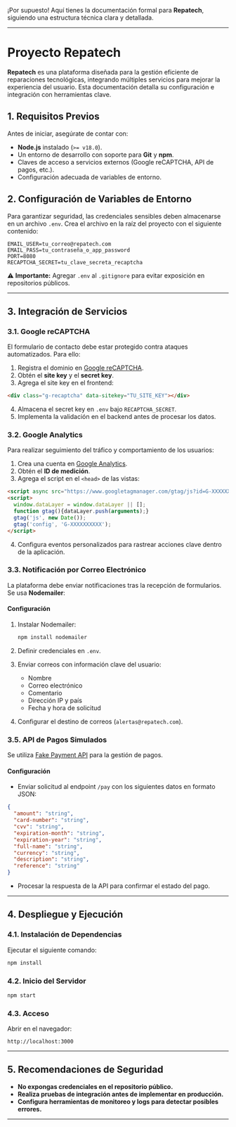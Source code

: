 ¡Por supuesto! Aquí tienes la documentación formal para **Repatech**, siguiendo una estructura técnica clara y detallada.

---

# **Proyecto Repatech**

**Repatech** es una plataforma diseñada para la gestión eficiente de reparaciones tecnológicas, integrando múltiples servicios para mejorar la experiencia del usuario. Esta documentación detalla su configuración e integración con herramientas clave.

## **1. Requisitos Previos**
Antes de iniciar, asegúrate de contar con:
- **Node.js** instalado (`>= v18.0`).
- Un entorno de desarrollo con soporte para **Git** y **npm**.
- Claves de acceso a servicios externos (Google reCAPTCHA, API de pagos, etc.).
- Configuración adecuada de variables de entorno.

## **2. Configuración de Variables de Entorno**
Para garantizar seguridad, las credenciales sensibles deben almacenarse en un archivo `.env`. Crea el archivo en la raíz del proyecto con el siguiente contenido:

```env
EMAIL_USER=tu_correo@repatech.com
EMAIL_PASS=tu_contraseña_o_app_password
PORT=8080
RECAPTCHA_SECRET=tu_clave_secreta_recaptcha
```

⚠ **Importante:** Agregar `.env` al `.gitignore` para evitar exposición en repositorios públicos.

---

## **3. Integración de Servicios**
### **3.1. Google reCAPTCHA**
El formulario de contacto debe estar protegido contra ataques automatizados. Para ello:
1. Registra el dominio en [Google reCAPTCHA](https://www.google.com/recaptcha/about/).
2. Obtén el **site key** y el **secret key**.
3. Agrega el site key en el frontend:

```html
<div class="g-recaptcha" data-sitekey="TU_SITE_KEY"></div>
```

4. Almacena el secret key en `.env` bajo `RECAPTCHA_SECRET`.
5. Implementa la validación en el backend antes de procesar los datos.

### **3.2. Google Analytics**
Para realizar seguimiento del tráfico y comportamiento de los usuarios:
1. Crea una cuenta en [Google Analytics](https://analytics.google.com/analytics/web/).
2. Obtén el **ID de medición**.
3. Agrega el script en el `<head>` de las vistas:

```html
<script async src="https://www.googletagmanager.com/gtag/js?id=G-XXXXXXXXXX"></script>
<script>
  window.dataLayer = window.dataLayer || [];
  function gtag(){dataLayer.push(arguments);}
  gtag('js', new Date());
  gtag('config', 'G-XXXXXXXXXX');
</script>
```

4. Configura eventos personalizados para rastrear acciones clave dentro de la aplicación.

### **3.3. Notificación por Correo Electrónico**
La plataforma debe enviar notificaciones tras la recepción de formularios. Se usa **Nodemailer**:

#### **Configuración**
1. Instalar Nodemailer:
   ```bash
   npm install nodemailer
   ```
2. Definir credenciales en `.env`.
3. Enviar correos con información clave del usuario:
   - Nombre
   - Correo electrónico
   - Comentario
   - Dirección IP y país
   - Fecha y hora de solicitud

4. Configurar el destino de correos (`alertas@repatech.com`).

### **3.5. API de Pagos Simulados**
Se utiliza [Fake Payment API](https://fakepayment.onrender.com) para la gestión de pagos.

#### **Configuración**
- Enviar solicitud al endpoint `/pay` con los siguientes datos en formato JSON:

```json
{
  "amount": "string",
  "card-number": "string",
  "cvv": "string",
  "expiration-month": "string",
  "expiration-year": "string",
  "full-name": "string",
  "currency": "string",
  "description": "string",
  "reference": "string"
}
```

- Procesar la respuesta de la API para confirmar el estado del pago.

---

## **4. Despliegue y Ejecución**
### **4.1. Instalación de Dependencias**
Ejecutar el siguiente comando:

```bash
npm install
```

### **4.2. Inicio del Servidor**
```bash
npm start
```

### **4.3. Acceso**
Abrir en el navegador:
```plaintext
http://localhost:3000
```

---

## **5. Recomendaciones de Seguridad**
- **No expongas credenciales en el repositorio público.**  
- **Realiza pruebas de integración antes de implementar en producción.**  
- **Configura herramientas de monitoreo y logs para detectar posibles errores.**  

---


